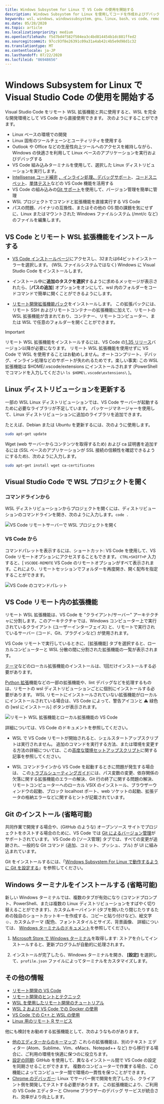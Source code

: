 ```yaml
---
title: Windows Subsystem for Linux で VS Code の使用を開始する
description: Windows Subsystem for Linux を使用してコードを作成およびデバッグするための VS Code を設定する方法について説明します。
keywords: wsl、windows、windowssubsystem、gnu、linux、bash、vs code、remote extension、debug、path、visual studio
ms.date: 05/28/2020
ms.topic: article
ms.localizationpriority: medium
ms.openlocfilehash: f5d7bd4f582f504ea3c4bd814454b1dc881ffed2
ms.sourcegitcommit: 97cc93f8e26391c09a31a4ab42c4b5e9d98d1c32
ms.translationtype: MT
ms.contentlocale: ja-JP
ms.lasthandoff: 07/22/2020
ms.locfileid: "86948656"
---
```

# <a name="get-started-using-visual-studio-code-with-windows-subsystem-for-linux"></a>Windows Subsystem for Linux で Visual Studio Code の使用を開始する

Visual Studio Code をリモート WSL 拡張機能と共に使用すると、WSL を完全な開発環境として VS Code から直接使用できます。 次のようにすることができます。

* Linux ベースの環境での開発
* Linux 固有のツールチェーンとユーティリティを使用する
* Outlook や Office などの生産性向上ツールへのアクセスを維持しながら、Windows の快適さを利用して Linux ベースのアプリケーションを実行およびデバッグする
* VS Code 組み込みターミナルを使用して、選択した Linux ディストリビューションを実行します。
* [Intellisense コード補完](https://code.visualstudio.com/docs/editor/intellisense) [、インライン処理、](https://code.visualstudio.com/docs/python/linting)[デバッグサポート](https://code.visualstudio.com/docs/nodejs/nodejs-debugging)、[コードスニペット](https://code.visualstudio.com/docs/editor/userdefinedsnippets)、[単体テスト](https://code.visualstudio.com/docs/python/testing)などの VS Code 機能を活用する
* VS Code の組み込みの[Git サポート](https://code.visualstudio.com/docs/editor/versioncontrol#_git-support)を使用して、バージョン管理を簡単に管理
* WSL プロジェクトでコマンドと拡張機能を直接実行する VS Code
* パスの問題、バイナリの互換性、またはその他の OS 間の課題を気にせずに、Linux またはマウントされた Windows ファイルシステム (/mnt/c など) のファイルを編集します。

## <a name="install-vs-code-and-the-remote-wsl-extension"></a>VS Code とリモート WSL 拡張機能をインストールする

* [VS Code インストールページ](https://code.visualstudio.com/download)にアクセスし、32または64ビットインストーラーを選択します。 (WSL ファイルシステムではなく) Windows に Visual Studio Code をインストールします。

* インストール中に**追加のタスクを選択**するように求めるメッセージが表示されたら、[**パスの追加**] オプションをオンにして、wsl 内のフォルダーをコードコマンドで簡単に開くことができるようにします。

* [リモート開発拡張機能パック](https://marketplace.visualstudio.com/items?itemName=ms-vscode-remote.vscode-remote-extensionpack)をインストールします。 この拡張パックには、リモート SSH およびリモートコンテナーの拡張機能に加えて、リモートの WSL 拡張機能が含まれており、コンテナー、リモートコンピューター、または WSL で任意のフォルダーを開くことができます。

> [!IMPORTANT]
> リモート WSL 拡張機能をインストールするには、VS Code の[1.35 リリース](https://code.visualstudio.com/updates/v1_35)バージョン以降が必要になります。 リモート WSL 拡張機能を使用せずに VS Code で WSL を使用することはお勧めしません。オートコンプリート、デバッグ、インライン処理などのサポートが失われるためです。楽しい事実: この WSL 拡張機能は $HOME/.vscode/extensions にインストールされます (PowerShell でコマンドを入力してください `ls $HOME\.vscode\extensions\` )。

## <a name="update-your-linux-distribution"></a>Linux ディストリビューションを更新する

一部の WSL Linux ディストリビューションでは、VS Code サーバーが起動するために必要なライブラリが不足しています。 パッケージマネージャーを使用して、Linux ディストリビューションに追加のライブラリを追加できます。

たとえば、Debian または Ubuntu を更新するには、次のように使用します。

```bash
sudo apt-get update
```

Wget (web サーバーからコンテンツを取得するため) および ca 証明書を追加するには (SSL ベースのアプリケーションが SSL 接続の信頼性を確認できるようにするため)、次のように入力します。

```bash
sudo apt-get install wget ca-certificates
```

## <a name="open-a-wsl-project-in-visual-studio-code"></a>Visual Studio Code で WSL プロジェクトを開く

### <a name="from-the-command-line"></a>コマンドラインから

WSL ディストリビューションからプロジェクトを開くには、ディストリビューションのコマンドラインを開き、次のように入力します。`code .`

![VS Code リモートサーバーで WSL プロジェクトを開く](../media/wsl-open-vs-code.gif)

### <a name="from-vs-code"></a>VS Code から

コマンドパレットを表示するには、ショートカット: VS Code を使用して、VS Code リモートオプションにアクセスすることもできます。 `CTRL+SHIFT+P` 入力すると、[ `VSCODE-REMOTE` VS Code のリモートオプションがすべて表示されます。これにより、リモートセッションでフォルダーを再度開き、開く配布を指定することができます。

![VS Code のコマンドパレット](../media/vscode-remote-command-palette.png)

## <a name="extensions-inside-of-vs-code-remote"></a>VS Code リモート内の拡張機能

リモート WSL 拡張機能は、VS Code を "クライアント/サーバー" アーキテクチャに分割します。このアーキテクチャでは、Windows コンピューター上で実行されているクライアント (ユーザーインターフェイス) と、リモートで実行されているサーバー (コード、Git、プラグインなど) が使用されます。

VS Code リモートで実行しているときに、[拡張機能] タブを選択すると、ローカルコンピューターと WSL 分散の間に分割された拡張機能の一覧が表示されます。

[テーマ](https://marketplace.visualstudio.com/search?target=VSCode&category=Themes&sortBy=Installs)などのローカル拡張機能のインストールは、1回だけインストールする必要があります。

[Python 拡張](https://marketplace.visualstudio.com/items?itemName=ms-python.python)機能などの一部の拡張機能や、lint デバッグなどを処理するものは、リモートの wsl ディストリビューションごとに個別にインストールする必要があります。 WSL リモートにインストールされていない拡張機能がローカルにインストールされている場合は、VS Code によって、警告アイコンと ⚠ 緑色の [wsl にインストール] ボタンが表示されます。

![リモート WSL 拡張機能とローカル拡張機能の VS Code](../media/vscode-remote-wsl-extensions.png)

詳細については、VS Code のドキュメントを参照してください。

* WSL で VS Code リモートが開始されると、シェルスタートアップスクリプトは実行されません。 追加のコマンドを実行する方法、または環境を変更する方法の詳細については、この[高度な環境セットアップスクリプト](https://code.visualstudio.com/docs/remote/wsl#_advanced-environment-setup-script)に関する記事を参照してください。

* WSL コマンドラインから VS Code を起動するときに問題が発生する場合は、 この[トラブルシューティングガイド](https://code.visualstudio.com/docs/remote/troubleshooting#_fixing-problems-with-the-code-command-not-working)には、パス変数の変更、依存関係の欠落に関する拡張機能のエラーの解決、Git 行の終了に関する問題の解決、リモートコンピューターへのローカル VSIX のインストール、ブラウザーウィンドウの起動、ブロック localhost ポート、web ソケットの起動、拡張データの格納エラーなどに関するヒントが記載されています。

## <a name="install-git-optional"></a>Git のインストール (省略可能)

共同作業で開発する場合や、(GitHub のような) オープンソース サイトでプロジェクトをホストする場合のために、VS Code では [Git によるバージョン管理](https://code.visualstudio.com/docs/editor/versioncontrol#_git-support)がサポートされています。 VS Code の [ソース管理] タブでは、すべての変更が追跡され、一般的な Git コマンド (追加、コミット、プッシュ、プル) が UI に組み込まれています。

Git をインストールするには、「[Windows Subsystem For Linux で動作するように Git を設定する](./wsl-git.md)」を参照してください。

## <a name="install-windows-terminal-optional"></a>Windows ターミナルをインストールする (省略可能)

新しい Windows ターミナルでは、複数のタブが有効になり (コマンドプロンプト、PowerShell、または複数の Linux ディストリビューションをすばやく切り替えることができます)、カスタムキーバインド (タブを開いたり閉じたりするための独自のショートカットキーを作成する、コピーと貼り付けなど)、絵文字☺、カスタムテーマ (配色、フォントスタイルとサイズ、背景画像、 詳細については、 [Windows ターミナルのドキュメント](https://docs.microsoft.com/windows/terminal)を参照してください。

1. [Microsoft Store で Windows ターミナル](https://www.microsoft.com/store/apps/9n0dx20hk701)を取得します: ストアを介してインストールすると、更新プログラムが自動的に処理されます。

2. インストールが完了したら、Windows ターミナルを開き、 **[設定]** を選択して、`profile.json` ファイルによってターミナルをカスタマイズします。

## <a name="additional-resources"></a>その他の情報

* [リモート開発の VS Code](https://code.visualstudio.com/docs/remote/remote-overview)
* [リモート開発のヒントとテクニック](https://code.visualstudio.com/docs/remote/troubleshooting)
* [WSL を使用したリモート開発のチュートリアル](https://code.visualstudio.com/remote-tutorials/wsl/getting-started)
* [WSL 2 および VS Code での Docker の使用](https://code.visualstudio.com/blogs/2020/03/02/docker-in-wsl2)
* [VS Code での C++ と WSL の使用](https://code.visualstudio.com/docs/cpp/config-wsl)
* [Linux 用のリモート R サービス](https://docs.microsoft.com/visualstudio/rtvs/setting-up-remote-r-service-on-linux?view=vs-2017)

他にも検討をお勧めする拡張機能として、次のようなものがあります。

* [他のエディターからのキーマップ](https://marketplace.visualstudio.com/search?target=VSCode&category=Keymaps&sortBy=Downloads): これらの拡張機能は、別のテキスト エディター (Atom、Sublime、Vim、eMacs、Notepad++ など) から移行する場合に、ご利用の環境を快適に保つのに役立ちます。
* [設定の同期](https://marketplace.visualstudio.com/items?itemName=Shan.code-settings-sync): GitHub を使用して、異なるインストール間で VS Code の設定を同期させることができます。 複数のコンピューターで作業する場合、この機能によってコンピューター間で環境の一貫性を保つことができます。
* [Chrome のデバッガー](https://code.visualstudio.com/blogs/2016/02/23/introducing-chrome-debugger-for-vs-code): Linux でサーバー側で開発を完了したら、クライアント側を開発してテストする必要があります。 この拡張機能により、ご利用の VS Code エディターと Chrome ブラウザーのデバッグ サービスが統合され、効率がより向上します。
